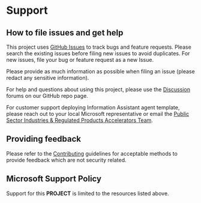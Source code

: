 # Support

## How to file issues and get help  

This project uses [GitHub Issues](https://github.com/microsoft/PubSec-Info-Assistant/issues) to track bugs and feature requests. Please search the existing
issues before filing new issues to avoid duplicates.  For new issues, file your bug or
feature request as a new Issue. 

Please provide as much information as possible when filing an issue (please redact any sensitive information). 

For help and questions about using this project, please use the [Discussion](https://github.com/microsoft/PubSec-Info-Assistant/discussions) forums on our GitHub repo page.

For customer support deploying Information Assistant agent template, please reach out to your local Microsoft representative or email the [Public Sector Industries & Regulated Products Accelerators Team](mailto:isat-support@microsoft.com).

## Providing feedback

Please refer to the [Contributing](./CONTRIBUTING.md) guidelines for acceptable methods to provide feedback which are not security related.

## Microsoft Support Policy  

Support for this **PROJECT** is limited to the resources listed above.
